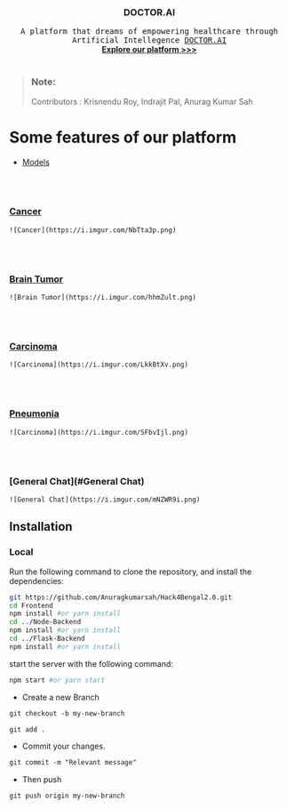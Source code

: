 <p align="center">
  <h3 align="center">DOCTOR.AI</h3>

  <p align="center">
    <samp>A platform that dreams of empowering healthcare through Artificial Intellegence <a href="https://doctor-ai-frontend.vercel.app/">DOCTOR.AI</a></samp>
    <br />
    <a href="#routes"><strong>Explore our platform >>></strong></a>
    <br />
    <br />
  </p>
  
</p>

> ### Note:
> Contributors : Krisnendu Roy, Indrajit Pal, Anurag Kumar Sah

<h1> Some features of our platform </h1>

- [Models](#Models)
<br/>
<br/>

  ### [Cancer](#cancer)
    ![Cancer](https://i.imgur.com/NbTta3p.png)
<br/>
<br/>

  ### [Brain Tumor](#brain_tumor)
    ![Brain Tumor](https://i.imgur.com/hhmZult.png)
<br/>
<br/>

  ### [Carcinoma](#Carcinoma)
    ![Carcinoma](https://i.imgur.com/LkkBtXv.png)
<br/>
<br/>

  ### [Pneumonia](#Carcinoma)
    ![Carcinoma](https://i.imgur.com/SFbvIjl.png)
<br/>
<br/>

  ### [General Chat](#General Chat)
    ![General Chat](https://i.imgur.com/mNZWR9i.png)


## Installation

### Local
Run the following command to clone the repository, and install the dependencies:

```sh
git https://github.com/Anuragkumarsah/Hack4Bengal2.0.git
cd Frontend
npm install #or yarn install
cd ../Node-Backend
npm install #or yarn install
cd ../Flask-Backend
npm install #or yarn install
```

start the server with the following command:

```sh
npm start #or yarn start
```
- Create a new Branch

```markdown
git checkout -b my-new-branch
```

```markdown
git add .
```
- Commit your changes.

```markdown
git commit -m "Relevant message"
```
- Then push 
```markdown
git push origin my-new-branch
```

